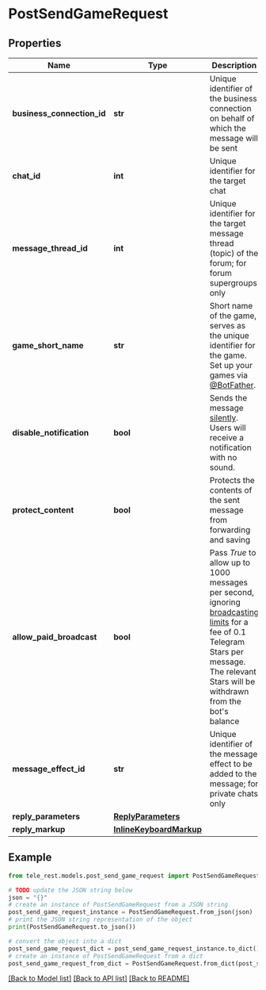 # PostSendGameRequest


## Properties

Name | Type | Description | Notes
------------ | ------------- | ------------- | -------------
**business_connection_id** | **str** | Unique identifier of the business connection on behalf of which the message will be sent | [optional] 
**chat_id** | **int** | Unique identifier for the target chat | 
**message_thread_id** | **int** | Unique identifier for the target message thread (topic) of the forum; for forum supergroups only | [optional] 
**game_short_name** | **str** | Short name of the game, serves as the unique identifier for the game. Set up your games via [@BotFather](https://t.me/botfather). | 
**disable_notification** | **bool** | Sends the message [silently](https://telegram.org/blog/channels-2-0#silent-messages). Users will receive a notification with no sound. | [optional] 
**protect_content** | **bool** | Protects the contents of the sent message from forwarding and saving | [optional] 
**allow_paid_broadcast** | **bool** | Pass *True* to allow up to 1000 messages per second, ignoring [broadcasting limits](https://core.telegram.org/bots/faq#how-can-i-message-all-of-my-bot-39s-subscribers-at-once) for a fee of 0.1 Telegram Stars per message. The relevant Stars will be withdrawn from the bot&#39;s balance | [optional] 
**message_effect_id** | **str** | Unique identifier of the message effect to be added to the message; for private chats only | [optional] 
**reply_parameters** | [**ReplyParameters**](ReplyParameters.md) |  | [optional] 
**reply_markup** | [**InlineKeyboardMarkup**](InlineKeyboardMarkup.md) |  | [optional] 

## Example

```python
from tele_rest.models.post_send_game_request import PostSendGameRequest

# TODO update the JSON string below
json = "{}"
# create an instance of PostSendGameRequest from a JSON string
post_send_game_request_instance = PostSendGameRequest.from_json(json)
# print the JSON string representation of the object
print(PostSendGameRequest.to_json())

# convert the object into a dict
post_send_game_request_dict = post_send_game_request_instance.to_dict()
# create an instance of PostSendGameRequest from a dict
post_send_game_request_from_dict = PostSendGameRequest.from_dict(post_send_game_request_dict)
```
[[Back to Model list]](../README.md#documentation-for-models) [[Back to API list]](../README.md#documentation-for-api-endpoints) [[Back to README]](../README.md)


